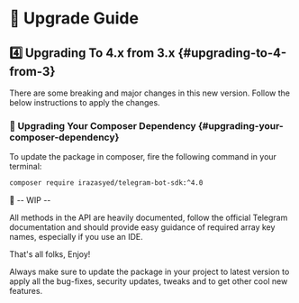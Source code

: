# 🔺 Upgrade Guide

## 4️⃣ Upgrading To 4.x from 3.x {#upgrading-to-4-from-3}

There are some breaking and major changes in this new version. Follow the below instructions to apply the changes.

### 🔄 Upgrading Your Composer Dependency {#upgrading-your-composer-dependency}

To update the package in composer, fire the following command in your terminal:

```bash
composer require irazasyed/telegram-bot-sdk:^4.0
```

🚧 -- WIP --

All methods in the API are heavily documented, follow the official Telegram documentation and should provide easy guidance of required array key names, especially if you use an IDE.

That's all folks, Enjoy!

Always make sure to update the package in your project to latest version to apply all the bug-fixes, security updates, tweaks and to get other cool new features.
